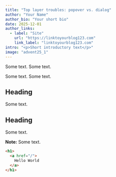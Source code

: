 ```yaml
---
title: "Top layer troubles: popover vs. dialog"
author: "Your Name"
author_bio: "Your short bio"
date: 2025-12-01
author_links:
  - label: "Site"
    url: "https://linktoyourblog123.com"
    link_label: "linktoyourblog123.com"
intro: "<p>Short introductory text</p>"
image: "advent25_1"
---
```

Some text.
Some text.

Some text. Some text.

## Heading

Some text.

## Heading

Some text.


<p class="highlight"><strong>Note:</strong> Some text.</p>

```html
<h1> 
  <a href="/">
    Hello World
  </a>
</h1>
```
